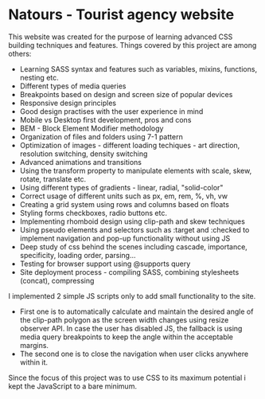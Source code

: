 # Natours - Tourist agency website

This website was created for the purpose of learning advanced CSS building techniques and features.
Things covered by this project are among others:
- Learning SASS syntax and features such as variables, mixins, functions, nesting etc.
- Different types of media queries
- Breakpoints based on design and screen size of popular devices
- Responsive design principles
- Good design practises with the user experience in mind
- Mobile vs Desktop first development, pros and cons
- BEM - Block Element Modifier methodology
- Organization of files and folders using 7-1 pattern
- Optimization of images - different loading techiques - art direction, resolution switching, density switching
- Advanced animations and transitions
- Using the transform property to manipulate elements with scale, skew, rotate, translate etc.
- Using different types of gradients - linear, radial, "solid-color"
- Correct usage of different units such as px, em, rem, %, vh, vw
- Creating a grid system using rows and columns based on floats
- Styling forms checkboxes, radio buttons etc.
- Implementing rhomboid design using clip-path and skew techniques
- Using pseudo elements and selectors such as :target and :checked to implement navigation and pop-up functionality without using JS
- Deep study of css behind the scenes including cascade, importance, specificity, loading order, parsing...
- Testing for browser support using @supports query
- Site deployment process - compiling SASS, combining stylesheets (concat), compressing

I implemented 2 simple JS scripts only to add small functionality to the site.
- First one is to automatically calculate and maintain the desired angle of the clip-path polygon as the screen width changes using resize observer API.
  In case the user has disabled JS, the fallback is using media query breakpoints to keep the angle within the acceptable margins.
- The second one is to close the navigation when user clicks anywhere within it.

Since the focus of this project was to use CSS to its maximum potential i kept the JavaScript to a bare minimum.


